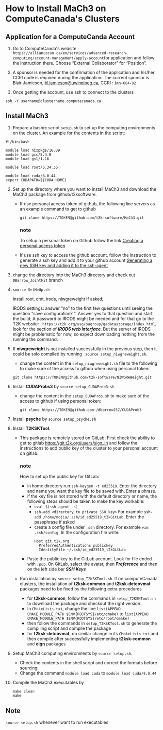 # How to Install MaCh3 on ComputeCanada's Clusters
## Application for a ComputeCanda Account
 1. Go to ComputeCanda's website ` https://alliancecan.ca/en/services/advanced-research-computing/account-management/apply-account`for application and fellow the instruction there.
 Choose “External Collaborator” for “Position”.

 2. A sponsor is needed for the confirmation of the application and his/her CCRI code is required during the application. The current sponsor is Blair Jamieson, bl.jamieson@uwinnipeg.ca, CCRI : `imn-664-02`

 3. Once getting the account, use ssh to connect to the clusters
 ```
 ssh -Y username@clustername.computecanada.ca
 ```
## Install MaCh3
1. Prepare a bashrc script `setup.sh` to set up the computing environments on the cluster. An example for the contents in the script:
```
#!/bin/bash

module load nixpkgs/16.09
module load gcc/5.4.0
module load gsl/1.16

module load root/5.34.36

module load cuda/8.0.44
export CUDAPATH=${CUDA_HOME}
```

2. Set up the directory where you want to install MaCh3 and download the MaCh3 package from github/t2ksoftware.
    - If use personal access token of github, the following line servers as an example command to get to github
      ```
      git clone https://TOKEN@github.com/t2k-software/MaCh3.git
      ```
       ### note
      To setup a personal token on Github follow the link [Creating a personal access token](https://docs.github.com/en/authentication/keeping-your-account-and-data-secure/creating-a-personal-access-token)
   
    - If use ssh key to access the github account, follow the instruction to generate a ssh key and add it to your github account
      [Generating a new SSH key and adding it to the ssh-agent](https://docs.github.com/en/authentication/connecting-to-github-with-ssh/generating-a-new-ssh-key-and-adding-it-to-the-ssh-agent?platform=linux)
   
3. change the directory into the MaCh3 directory and check out `DBarrow_JointFit` branch

4. `source SetMeUp.sh`

    install root, cmt, irods, niwgreweight if asked;

    IRODS settings:
    answer "no" to the first few questions until seeing the question "save configuration? ". Answer yes to that question and start the build;
A password to IRODS might be needed and for that go to the T2K website: ` https://t2k.org/asg/oagroup/gadatastorage/index_html`, look for the section of ***iRODS web interface***. 
But the server of iRODS might be problematic for now, so expect downloading nothing from the running the command.

5. If **niwgreweight** is not installed successfully in the previous step, then it could be solo compiled by running ` source setup_niwgreweight.sh`.
   - change the content in the `setup_niwgreweight.sh` file to the following to make sure of the access to github when using personal token:
    ```
    git clone https://TOKEN@github.com/t2k-software/NIWGReWeight.git
    ```
6. Install **CUDAProbs3** by `source setup_CUDAProb3.sh`
   - change the content in the `setup_CUDAProb.sh` to make sure of the access to github if using personal token:
     ```
     git clone https://TOKEN@github.com:/dbarrow257/CUDAProb3
     ```

7. Install **psyche** by `source setup_psyche.sh`

8. Install **T2KSKTool**. 
 
    - This package is remotely stored on GitLab. First check the ability to get to gitlab https://git.t2k.org/users/sign_in and follow the instructions to add public key of the cluster to your personal account on gitlab.
      ### note
      How to set up the public key for GitLab:
      - in home directory run `ssh-keygen -t ed25519`. Enter the directory and name you want the key file to be saved with. Enter a phrase.
      - if the key file is not stored with the default directory or name, the following steps should be taken to make the key workable:
        - `eval $(ssh-agent -s)` 
        - `ssh-add <directory to private SSH key>` For example `ssh-add /home/mojia/.ssh/id_ed25519_t2kGitLab`. Enter the passphrase if asked
        - create a config file under `.ssh` directory. For example `vim .ssh/config`. In the configuration file write:
          ```
          Host git.t2k.org
            PreferredAuthentications publickey
            IdentityFile ~/.ssh/id_ed25519_t2kGitLab
          ```  
      - Paste the public key to the GitLab account. Look for file ended with `.pub`. On GitLab, select the avatar, then ***Preference*** and then on the left side bar ***SSH Keys***

    - Run installation by `source setup_T2KSKTool.sh`. If on computeCanada clusters, the installation of **t2ksk-common** and **t2ksk-detcovmat** packages need to be fixed by the following extra procedures
      - for **t2ksk-common**, follow the commands in `setup_T2KSKTool.sh` to download the package and checkout the right version.
      - In `CMakeLists.txt`, change the line `list(APPEND CMAKE_MODULE_PATH $ENV{ROOTSYS}/etc/cmake)` to `list(APPEND CMAKE_MODULE_PATH $ENV{ROOTSYS}/etc/root/cmake)`
      - then follow the commands in `setup_T2KSKTool.sh` to generate the compiling script and compile the package
      - for **t2ksk-detcovmat**, do similar change in its `CMakeLists.txt` and then compile after successfully implementing **t2ksk-common** and **eign** packages
    
9. Setup MaCh3 computing environments by `source setup.sh`.
   - Check the contents in the shell script and correct the formats before sourcing.
   - Change the command `module load cuda` to `module load cuda/8.0.44` 

10. Compile the MaCh3 executables by  
    ```
    make clean
    make
    ```

## Note
`source setup.sh` whenever want to run executables
